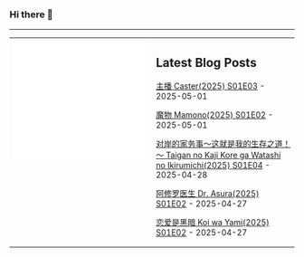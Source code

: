 ### Hi there 👋

<!--
**etng/etng** is a ✨ _special_ ✨ repository because its `README.md` (this file) appears on your GitHub profile.

Here are some ideas to get you started:

- 🔭 I’m currently working on ...
- 🌱 I’m currently learning ...
- 👯 I’m looking to collaborate on ...
- 🤔 I’m looking for help with ...
- 💬 Ask me about ...
- 📫 How to reach me: ...
- 😄 Pronouns: ...
- ⚡ Fun fact: ...
-->


---

<table>
<tr>
<td valign="top" width="50%">
<img src="metrics.svg" alt="Metric" />
</td>
<td valign="top" width="50%">

## Latest Blog Posts
<!-- blog start -->
[主播 Caster(2025) S01E03](http://www.fanxinzhui.com/rr/2618#S01E03) - 2025-05-01

[魔物 Mamono(2025) S01E02](http://www.fanxinzhui.com/rr/2620#S01E02) - 2025-05-01

[对岸的家务事～这就是我的生存之道！～ Taigan no Kaji Kore ga Watashi no Ikirumichi(2025) S01E04](http://www.fanxinzhui.com/rr/2615#S01E04) - 2025-04-28

[阿修罗医生 Dr. Asura(2025) S01E02](http://www.fanxinzhui.com/rr/2619#S01E02) - 2025-04-27

[恋爱是黑暗 Koi wa Yami(2025) S01E02](http://www.fanxinzhui.com/rr/2622#S01E02) - 2025-04-27
<!-- blog end -->

</td></tr></table>

